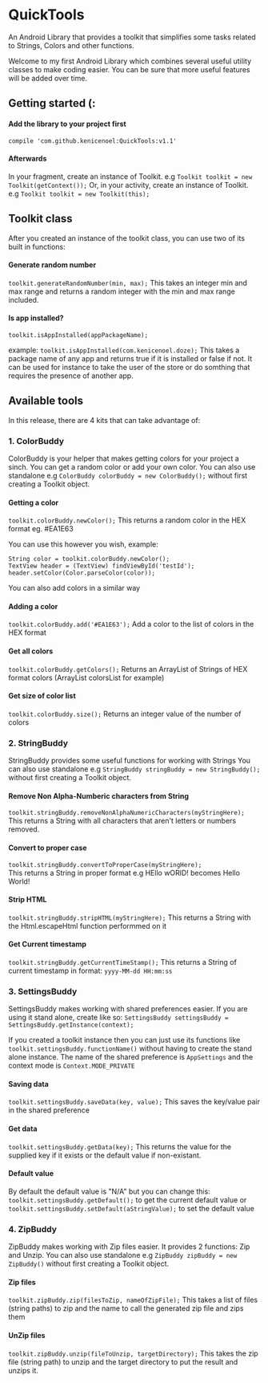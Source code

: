 # QuickTools
An Android Library that provides a toolkit that simplifies some tasks related to Strings, Colors and other functions.

Welcome to my first Android Library which combines several useful utility classes to make coding easier. You can be sure that more useful features will be added over time.

## Getting started (:

#### Add the library to your project first

`compile 'com.github.kenicenoel:QuickTools:v1.1'`
#### Afterwards
In your fragment, create an instance of Toolkit. e.g `Toolkit toolkit = new Toolkit(getContext());`
Or, in your activity, create an instance of Toolkit. e.g `Toolkit toolkit = new Toolkit(this);`


## Toolkit class
After you created an instance of the toolkit class, you can use two of its built in functions:
 #### Generate random number
 `toolkit.generateRandomNumber(min, max);`
This takes an integer min and max range and returns a random integer with the min and max range included.

#### Is app installed?
`toolkit.isAppInstalled(appPackageName);`

example: `toolkit.isAppInstalled(com.kenicenoel.doze);`
This takes a package name of any app and returns true if it is installed or false if not.
It can be used for instance to take the user of the store or do somthing that requires the presence of another app.



## Available tools
In this release, there are 4 kits that can take advantage of:

### 1. ColorBuddy
ColorBuddy is your helper that makes getting colors for your project a sinch. You can get a random color or add your own color.
You can also use standalone e.g `ColorBuddy colorBuddy = new ColorBuddy();` without first creating a Toolkit object.

 #### Getting a color
 `toolkit.colorBuddy.newColor();`
 This returns a random color in the HEX format eg. #EA1E63

You can use this however you wish, example:
```
String color = toolkit.colorBuddy.newColor();
TextView header = (TextView) findViewById('testId');
header.setColor(Color.parseColor(color));
```

You can also add colors in a similar way

#### Adding a color
`toolkit.colorBuddy.add('#EA1E63');`
Add a  color to the list of colors in the HEX format

#### Get all colors
`toolkit.colorBuddy.getColors();`
Returns an ArrayList of Strings of HEX format colors (ArrayList<String> colorsList for example)

#### Get size of color list
`toolkit.colorBuddy.size();`
Returns an integer value of the number of colors


### 2. StringBuddy
StringBuddy provides some useful functions for working with Strings
You can also use standalone e.g `StringBuddy stringBuddy = new StringBuddy();` without first creating a Toolkit object.


#### Remove Non Alpha-Numberic characters from String
`toolkit.stringBuddy.removeNonAlphaNumericCharacters(myStringHere);`
This returns a String with all characters that aren't letters or numbers removed.


 #### Convert to proper case
 ```toolkit.stringBuddy.convertToProperCase(myStringHere);```		 
This returns a String in proper format e.g HEllo wORlD! becomes Hello World!



#### Strip HTML
`toolkit.stringBuddy.stripHTML(myStringHere);`
This returns a String with the Html.escapeHtml function performmed on it



 #### Get Current timestamp
 `toolkit.stringBuddy.getCurrentTimeStamp();`
This returns a String of current timestamp in format: `yyyy-MM-dd HH:mm:ss`



### 3. SettingsBuddy
SettingsBuddy makes working with shared preferences easier. If you are using it stand alone,
create like so: `SettingsBuddy settingsBuddy = SettingsBuddy.getInstance(context);`

If you created a toolkit instance then you can just use its functions like `toolkit.settingsBuddy.functionName()` without having to create the stand alone instance. The name of the shared preference is ```AppSettings``` and the context mode is `Context.MODE_PRIVATE`


#### Saving data
`toolkit.settingsBuddy.saveData(key, value);`
This saves the key/value pair in the  shared preference


#### Get data
 `toolkit.settingsBuddy.getData(key);`
This returns the value for the supplied key if it exists or the default value if non-existant.

 #### Default value
 By default the default value is "N/A" but you can change this:
`toolkit.settingsBuddy.getDefault();` to get the current default value or `toolkit.settingsBuddy.setDefault(aStringValue);` to set the default value


### 4. ZipBuddy
ZipBuddy makes working with Zip files easier. It provides 2 functions:
Zip and Unzip. You can also use standalone e.g `ZipBuddy zipBuddy = new ZipBuddy()` without first creating a Toolkit object.


 #### Zip files
`toolkit.zipBuddy.zip(filesToZip, nameOfZipFile);`
This takes a list of files (string paths) to zip and the name to call the generated zip file and zips them



#### UnZip files
`toolkit.zipBuddy.unzip(fileToUnzip, targetDirectory);`
 This takes the zip file (string path) to unzip and the target directory to put the result and unzips it.


